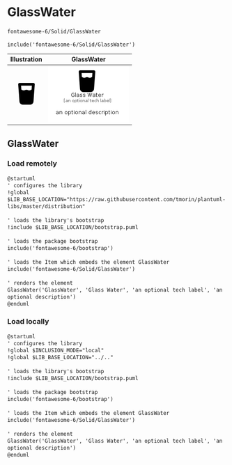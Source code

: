 # GlassWater


```text
fontawesome-6/Solid/GlassWater
```

```text
include('fontawesome-6/Solid/GlassWater')
```



| Illustration | GlassWater |
| :---: | :---: |
| ![illustration for Illustration](../../fontawesome-6/Solid/GlassWater.png) | ![illustration for GlassWater](../../fontawesome-6/Solid/GlassWater.Local.png) |




## GlassWater

### Load remotely
```plantuml
@startuml
' configures the library
!global $LIB_BASE_LOCATION="https://raw.githubusercontent.com/tmorin/plantuml-libs/master/distribution"

' loads the library's bootstrap
!include $LIB_BASE_LOCATION/bootstrap.puml

' loads the package bootstrap
include('fontawesome-6/bootstrap')

' loads the Item which embeds the element GlassWater
include('fontawesome-6/Solid/GlassWater')

' renders the element
GlassWater('GlassWater', 'Glass Water', 'an optional tech label', 'an optional description')
@enduml
```

### Load locally
```plantuml
@startuml
' configures the library
!global $INCLUSION_MODE="local"
!global $LIB_BASE_LOCATION="../.."

' loads the library's bootstrap
!include $LIB_BASE_LOCATION/bootstrap.puml

' loads the package bootstrap
include('fontawesome-6/bootstrap')

' loads the Item which embeds the element GlassWater
include('fontawesome-6/Solid/GlassWater')

' renders the element
GlassWater('GlassWater', 'Glass Water', 'an optional tech label', 'an optional description')
@enduml
```

